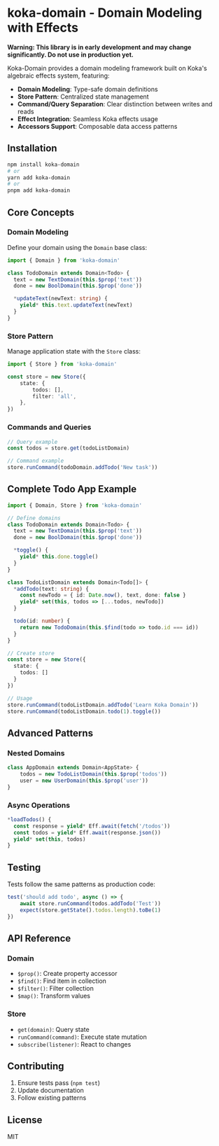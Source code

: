 # koka-domain - Domain Modeling with Effects

**Warning: This library is in early development and may change significantly. Do not use in production yet.**

Koka-Domain provides a domain modeling framework built on Koka's algebraic effects system, featuring:

-   **Domain Modeling**: Type-safe domain definitions
-   **Store Pattern**: Centralized state management
-   **Command/Query Separation**: Clear distinction between writes and reads
-   **Effect Integration**: Seamless Koka effects usage
-   **Accessors Support**: Composable data access patterns

## Installation

```bash
npm install koka-domain
# or
yarn add koka-domain
# or
pnpm add koka-domain
```

## Core Concepts

### Domain Modeling

Define your domain using the `Domain` base class:

```typescript
import { Domain } from 'koka-domain'

class TodoDomain extends Domain<Todo> {
  text = new TextDomain(this.$prop('text'))
  done = new BoolDomain(this.$prop('done'))

  *updateText(newText: string) {
    yield* this.text.updateText(newText)
  }
}
```

### Store Pattern

Manage application state with the `Store` class:

```typescript
import { Store } from 'koka-domain'

const store = new Store({
    state: {
        todos: [],
        filter: 'all',
    },
})
```

### Commands and Queries

```typescript
// Query example
const todos = store.get(todoListDomain)

// Command example
store.runCommand(todoDomain.addTodo('New task'))
```

## Complete Todo App Example

```typescript
import { Domain, Store } from 'koka-domain'

// Define domains
class TodoDomain extends Domain<Todo> {
  text = new TextDomain(this.$prop('text'))
  done = new BoolDomain(this.$prop('done'))

  *toggle() {
    yield* this.done.toggle()
  }
}

class TodoListDomain extends Domain<Todo[]> {
  *addTodo(text: string) {
    const newTodo = { id: Date.now(), text, done: false }
    yield* set(this, todos => [...todos, newTodo])
  }

  todo(id: number) {
    return new TodoDomain(this.$find(todo => todo.id === id))
  }
}

// Create store
const store = new Store({
  state: {
    todos: []
  }
})

// Usage
store.runCommand(todoListDomain.addTodo('Learn Koka Domain'))
store.runCommand(todoListDomain.todo(1).toggle())
```

## Advanced Patterns

### Nested Domains

```typescript
class AppDomain extends Domain<AppState> {
    todos = new TodoListDomain(this.$prop('todos'))
    user = new UserDomain(this.$prop('user'))
}
```

### Async Operations

```typescript
*loadTodos() {
  const response = yield* Eff.await(fetch('/todos'))
  const todos = yield* Eff.await(response.json())
  yield* set(this, todos)
}
```

## Testing

Tests follow the same patterns as production code:

```typescript
test('should add todo', async () => {
    await store.runCommand(todos.addTodo('Test'))
    expect(store.getState().todos.length).toBe(1)
})
```

## API Reference

### Domain

-   `$prop()`: Create property accessor
-   `$find()`: Find item in collection
-   `$filter()`: Filter collection
-   `$map()`: Transform values

### Store

-   `get(domain)`: Query state
-   `runCommand(command)`: Execute state mutation
-   `subscribe(listener)`: React to changes

## Contributing

1. Ensure tests pass (`npm test`)
2. Update documentation
3. Follow existing patterns

## License

MIT
